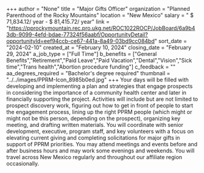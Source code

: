 +++
author = "None"
title = "Major Gifts Officer"
organization = "Planned Parenthood of the Rocky Mountains"
location = "New Mexico"
salary = " $ 71,834.12/ year -  $ 81,415.72/ year"
link = "https://pprockymountain.rec.pro.ukg.net/ROC1022ROCP/JobBoard/6a9b43db-9099-4efd-bdae-77324f56aabf/OpportunityDetail?opportunityId=eef94ccb-ce67-441a-8a49-03bd9cc084bd"
sort_date = "2024-02-10"
created_at = "February 10, 2024"
closing_date = "February 29, 2024"
a_job_type = ["Full Time"]
b_benefits = ["General Benefits","Retirement","Paid Leave","Paid Vacation","Dental","Vision","Sick time","Trans health","Abortion procedure funding"]
c_feedback = ""
aa_degrees_required = "Bachelor's degree required"
thumbnail = "../../images/PPRM-Icon_8985b0ed.jpg"
+++
Your days will be filled with developing and implementing a plan and strategies that engage prospects in considering the importance of a community health center and later in financially supporting the project. Activities will include but are not limited to prospect discovery work, figuring out how to get in front of people to start the engagement process, lining up the right PPRM people (which might or might not be this person, depending on the prospect), organizing key meeting, and drafting written materials. You will coordinate with senior development, executive, program staff, and key volunteers with a focus on elevating current giving and completing solicitations for major gifts in support of PPRM priorities.  You may attend meetings and events before and after business hours and may work some evenings and weekends. You will travel across New Mexico regularly and throughout our affiliate region occasionally.